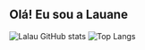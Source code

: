 ## Olá! Eu sou a Lauane
![Lalau GitHub stats](https://github-readme-stats.vercel.app/api?username=lalau-dev&show_icons=true&theme=radical)
![Top Langs](https://github-readme-stats.vercel.app/api/top-langs/?username=lalau-dev&exclude_repo=github-readme-stats,anuraghazra.github.io)

<!--
**Lalau-dev/Lalau-dev** is a ✨ _special_ ✨ repository because its `README.md` (this file) appears on your GitHub profile.

Here are some ideas to get you started:

- 🔭 I’m currently working on ...
- 🌱 I’m currently learning ...
- 👯 I’m looking to collaborate on ...
- 🤔 I’m looking for help with ...
- 💬 Ask me about ...
- 📫 How to reach me: ...
- 😄 Pronouns: ...
- ⚡ Fun fact: ...
-->
